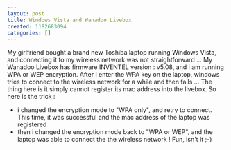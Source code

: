 ```yaml
---
layout: post
title: Windows Vista and Wanadoo Livebox
created: 1182683094
categories: []
---
```

My girlfriend bought a brand new Toshiba laptop running Windows Vista, and connecting it to my wireless network was not straightforward ...<!--break-->
My Wanadoo Livebox has firmware INVENTEL version : v5.08, and i am running WPA or WEP encryption.
After i enter the WPA key on the laptop, windows tries to connect to the wireless network for a while and then fails ... The thing here is it simply cannot register its mac address into the livebox. So here is the trick :
- i changed the encryption mode to "WPA only", and retry to connect. This time, it was successful and the mac address of the laptop was registered
- then i changed the encryption mode back to "WPA or WEP", and the laptop was able to connect the the wireless network !
Fun, isn't it ;-)
